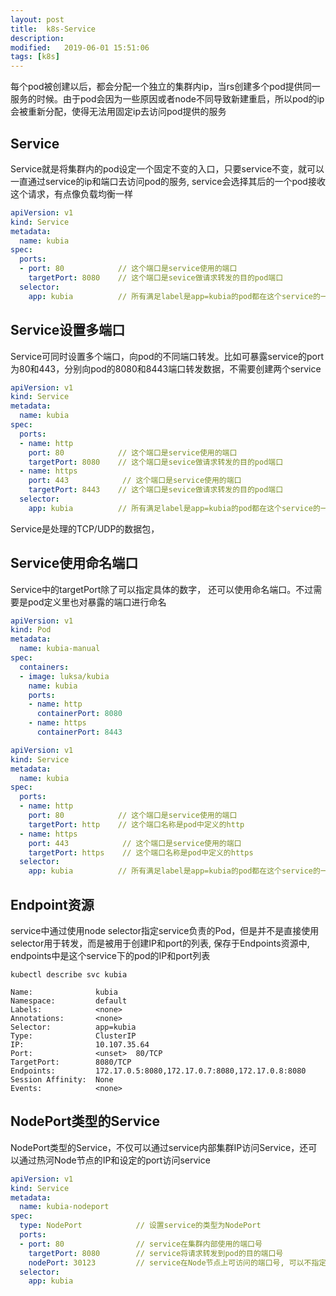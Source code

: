 ```yaml
---
layout: post
title:  k8s-Service
description: 
modified:   2019-06-01 15:51:06
tags: [k8s]
---
```


每个pod被创建以后，都会分配一个独立的集群内ip，当rs创建多个pod提供同一服务的时候。由于pod会因为一些原因或者node不同导致新建重启，所以pod的ip会被重新分配，使得无法用固定ip去访问pod提供的服务

## Service
Service就是将集群内的pod设定一个固定不变的入口，只要service不变，就可以一直通过service的ip和端口去访问pod的服务, service会选择其后的一个pod接收这个请求，有点像负载均衡一样

```yaml
apiVersion: v1
kind: Service
metadata:
  name: kubia
spec:
  ports:
  - port: 80            // 这个端口是service使用的端口
    targetPort: 8080    // 这个端口是sevice做请求转发的目的pod端口
  selector:
    app: kubia          // 所有满足label是app=kubia的pod都在这个service的一部分
```

## Service设置多端口
Service可同时设置多个端口，向pod的不同端口转发。比如可暴露service的port为80和443，分别向pod的8080和8443端口转发数据，不需要创建两个service
```yaml
apiVersion: v1
kind: Service
metadata:
  name: kubia
spec:
  ports:
  - name: http
    port: 80            // 这个端口是service使用的端口
    targetPort: 8080    // 这个端口是sevice做请求转发的目的pod端口
  - name: https
    port: 443            // 这个端口是service使用的端口
    targetPort: 8443    // 这个端口是sevice做请求转发的目的pod端口
  selector:
    app: kubia          // 所有满足label是app=kubia的pod都在这个service的一部分
```
Service是处理的TCP/UDP的数据包，

## Service使用命名端口
Service中的targetPort除了可以指定具体的数字， 还可以使用命名端口。不过需要是pod定义里也对暴露的端口进行命名
```yaml
apiVersion: v1
kind: Pod
metadata:
  name: kubia-manual
spec:
  containers:
  - image: luksa/kubia
    name: kubia
    ports:
    - name: http
      containerPort: 8080
    - name: https
      containerPort: 8443

apiVersion: v1
kind: Service
metadata:
  name: kubia
spec:
  ports:
  - name: http
    port: 80            // 这个端口是service使用的端口
    targetPort: http    // 这个端口名称是pod中定义的http
  - name: https
    port: 443            // 这个端口是service使用的端口
    targetPort: https    // 这个端口名称是pod中定义的https
  selector:
    app: kubia          // 所有满足label是app=kubia的pod都在这个service的一部分
```

## Endpoint资源
service中通过使用node selector指定service负责的Pod，但是并不是直接使用selector用于转发，而是被用于创建IP和port的列表, 保存于Endpoints资源中, endpoints中是这个service下的pod的IP和port列表
```
kubectl describe svc kubia

Name:              kubia
Namespace:         default
Labels:            <none>
Annotations:       <none>
Selector:          app=kubia
Type:              ClusterIP
IP:                10.107.35.64
Port:              <unset>  80/TCP
TargetPort:        8080/TCP
Endpoints:         172.17.0.5:8080,172.17.0.7:8080,172.17.0.8:8080
Session Affinity:  None
Events:            <none>
```

## NodePort类型的Service
NodePort类型的Service，不仅可以通过service内部集群IP访问Service，还可以通过热河Node节点的IP和设定的port访问service
```yaml
apiVersion: v1
kind: Service
metadata:
  name: kubia-nodeport
spec:
  type: NodePort            // 设置service的类型为NodePort
  ports:
  - port: 80                // service在集群内部使用的端口号
    targetPort: 8080        // service将请求转发到pod的目的端口号
    nodePort: 30123         // service在Node节点上可访问的端口号, 可以不指定，k8s会自动分配一个
  selector:
    app: kubia
```
